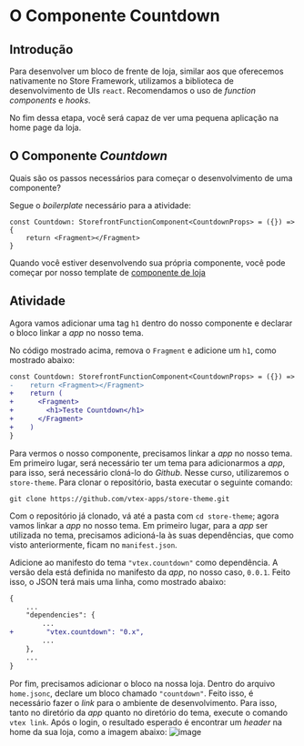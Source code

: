 # O Componente Countdown

## Introdução
Para desenvolver um bloco de frente de loja, similar aos que oferecemos nativamente no Store Framework, utilizamos a biblioteca de desenvolvimento de UIs `react`. Recomendamos o uso de *function components* e *hooks*.

No fim dessa etapa, você será capaz de ver uma pequena aplicação na home page da loja.

## O Componente *Countdown*
Quais são os passos necessários para começar o desenvolvimento de uma componente?

Segue o *boilerplate* necessário para a atividade:

```tsx
const Countdown: StorefrontFunctionComponent<CountdownProps> = ({}) => {
    return <Fragment></Fragment>
}
```
Quando você estiver desenvolvendo sua própria componente, você pode começar por nosso template de [componente de loja](https://github.com/vtex-apps/store-component-template)

## Atividade
Agora vamos adicionar uma tag `h1` dentro do nosso componente e declarar o bloco linkar a *app* no nosso tema.

No código mostrado acima, remova o `Fragment` e adicione um `h1`, como mostrado abaixo:
```diff
const Countdown: StorefrontFunctionComponent<CountdownProps> = ({}) => {
-    return <Fragment></Fragment>
+    return (
+      <Fragment>
+        <h1>Teste Countdown</h1>
+      </Fragment>
+    )
}
```

Para vermos o nosso componente, precisamos linkar a *app* no nosso tema. Em primeiro lugar, será necessário ter um tema para adicionarmos a *app*, para isso, será necessário cloná-lo do *Github*. Nesse curso, utilizaremos o `store-theme`. Para clonar o repositório, basta executar o seguinte comando:

```
git clone https://github.com/vtex-apps/store-theme.git
```

Com o repositório já clonado, vá até a pasta com `cd store-theme`; agora vamos linkar a *app* no nosso tema. Em primeiro lugar, para a *app* ser utilizada no tema, precisamos adicioná-la às suas dependências, que como visto anteriormente, ficam no `manifest.json`.

Adicione ao manifesto do tema `"vtex.countdown"` como dependência. A versão dela está definida no manifesto da *app*, no nosso caso, `0.0.1`. Feito isso, o JSON terá mais uma linha, como mostrado abaixo:
```diff
{
    ...
    "dependencies": {
        ...
+        "vtex.countdown": "0.x",
        ...
    },
    ...
}
```
Por fim, precisamos adicionar o bloco na nossa loja. Dentro do arquivo `home.jsonc`, declare um bloco chamado `"countdown"`. Feito isso, é necessário fazer o *link* para o ambiente de desenvolvimento. Para isso, tanto no diretório da *app* quanto no diretório do tema, execute o comando `vtex link`. Após o login, o resultado esperado é encontrar um *header* na home da sua loja, como a imagem abaixo:
![image](https://user-images.githubusercontent.com/19495917/74960422-11d7d980-53eb-11ea-9d32-f0aa1340f0af.png)

